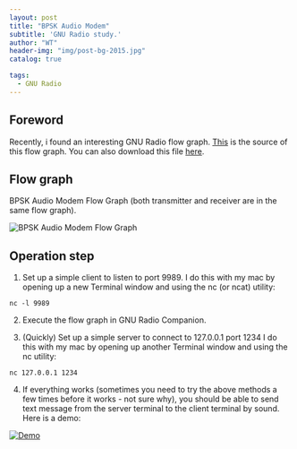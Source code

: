 ```yaml
---
layout: post
title: "BPSK Audio Modem"
subtitle: 'GNU Radio study.'
author: "WT"
header-img: "img/post-bg-2015.jpg"
catalog: true

tags:
  - GNU Radio
---
```


## Foreword

Recently, i found an interesting GNU Radio flow graph. [This](http://aaronscher.com/GNU_Radio_Companion_Collection/Audio_modem.html) is the source of this flow graph. You can also download this file [here](http://aaronscher.com/GNU_Radio_Companion_Collection/GNU_Radio_Companion_Collection_docs/audio_modem1.grc).

## Flow graph

BPSK Audio Modem Flow Graph (both transmitter and receiver are in the same flow graph).

![BPSK Audio Modem Flow Graph](http://aaronscher.com/GNU_Radio_Companion_Collection/GNU_Radio_Companion_Collection_docs/audio_modem_schematic.png)

## Operation step

1. Set up a simple client to listen to port 9989. I do this with my mac by opening up a new Terminal window and using the nc (or ncat) utility:

```
nc -l 9989
```

2. Execute the flow graph in GNU Radio Companion.

3. (Quickly) Set up a simple server to connect to 127.0.0.1 port 1234 I do this with my mac by opening up another Terminal window and using the nc utility:

```
nc 127.0.0.1 1234
```

4. If everything works (sometimes you need to try the above methods a few times before it works - not sure why), you should be able to send text message from the server terminal to the client terminal by sound. Here is a demo:

[![Demo](http://aaronscher.com/GNU_Radio_Companion_Collection/GNU_Radio_Companion_Collection_docs/BPSK_mod_demod_2.png)](https://www.youtube.com/watch?v=LYNg9oNtE60)
